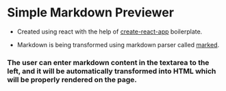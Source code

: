 # Simple Markdown Previewer

* Created using react with the help of [create-react-app](https://github.com/facebookincubator/create-react-app/blob/master/packages/react-scripts/template/README.md#folder-structure) boilerplate.

* Markdown is being transformed using markdown parser called [marked](https://github.com/chjj/marked).


### The user can enter markdown content in the textarea to the left, and it will be automatically transformed into HTML which will be properly rendered on the page.
